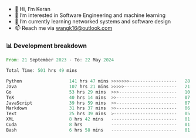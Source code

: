 - 👋 Hi, I’m Keran
- 👀 I’m interested in Software Engineering and machine learning
- 🌱 I’m currently learning networked systems and software design
- 📫 Reach me via wangk16@outlook.com


###  📊 Development breakdown
<!--START_SECTION:waka-->

```rust
From: 21 September 2023 - To: 22 May 2024

Total Time: 501 hrs 49 mins

Python                  141 hrs 47 mins >>>>>>>------------------   28.01 %
Java                    107 hrs 21 mins >>>>>--------------------   21.21 %
Go                      53 hrs 29 mins  >>>----------------------   10.57 %
TeX                     40 hrs 14 mins  >>-----------------------   07.95 %
JavaScript              39 hrs 59 mins  >>-----------------------   07.90 %
Markdown                31 hrs 37 mins  >>-----------------------   06.25 %
Text                    25 hrs 39 mins  >------------------------   05.07 %
XML                     8 hrs 42 mins   -------------------------   01.72 %
Cuda                    8 hrs           -------------------------   01.58 %
Bash                    6 hrs 58 mins   -------------------------   01.38 %
```

<!--END_SECTION:waka-->

<!---
keran-w/keran-w is a ✨ special ✨ repository because its `README.md` (this file) appears on your GitHub profile.
You can click the Preview link to take a look at your changes.
--->
